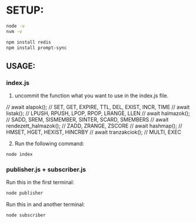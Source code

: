 # SETUP:
    
```bash
node -v
nvm -v
```


```bash
npm install redis
npm install prompt-sync
```

## USAGE:  



### index.js 

1. uncommit the function what you want to use in the index.js file.

// await alapok();              // SET, GET, EXPIRE, TTL, DEL, EXIST, INCR, TIME
// await listak();              // LPUSH, RPUSH, LPOP, RPOP, LRANGE, LLEN
// await halmazok();            // SADD, SREM, SISMEMBER, SINTER, SCARD, SMEMBERS
// await rendezett_halmazok();  // ZADD, ZRANGE, ZSCORE
// await hashmap();             // HMSET, HGET, HEXIST, HINCRBY
// await tranzakciok();         // MULTI, EXEC

2. Run the following command:

```bash
node index
```


### publisher.js + subscriber.js

Run this in the first terminal:

```bash
node publisher
```

Run this in and another terminal:
    
```bash
node subscriber
```